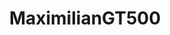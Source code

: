 ---
title: MaximilianGT500
github: https://github.com/MaximilianGT500#
mode: dark
transition: 2.2s
score: 89.3
archetype:
- Anime
- Github Actions
- Cool Banner
---